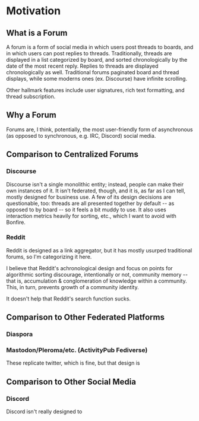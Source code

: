 # Motivation

## What is a Forum

A forum is a form of social media in which users post threads to boards, and in which users can post replies to threads. Traditionally, threads are displayed in a list categorized by board, and sorted chronologically by the date of the most recent reply. Replies to threads are displayed chronologically as well. Traditional forums paginated board and thread displays, while some moderns ones (ex. Discourse) have infinite scrolling.

Other hallmark features include user signatures, rich text formatting, and thread subscription.

## Why a Forum

Forums are, I think, potentially, the most user-friendly form of asynchronous (as opposed to synchronous, e.g. IRC, Discord) social media.

## Comparison to Centralized Forums

### Discourse

Discourse isn't a single monolithic entity; instead, people can make their own instances of it. It isn't federated, though, and it is, as far as I can tell, mostly designed for business use. A few of its design decisions are questionable, too: threads are all presented together by default -- as opposed to by board -- so it feels a bit muddy to use. It also uses interaction metrics heavily for sorting, etc., which I want to avoid with Bonfire. 

### Reddit

Reddit is designed as a link aggregator, but it has mostly usurped traditional forums, so I'm categorizing it here.

I believe that Reddit's achronological design and focus on points for algorithmic sorting discourage, intentionally or not, community memory -- that is, accumulation & conglomeration of knowledge within a community. This, in turn, prevents growth of a community identity.

It doesn't help that Reddit's search function sucks.

## Comparison to Other Federated Platforms

### Diaspora

### Mastodon/Pleroma/etc. (ActivityPub Fediverse)

These replicate twitter, which is fine, but that design is 

## Comparison to Other Social Media

### Discord

Discord isn't really designed to 